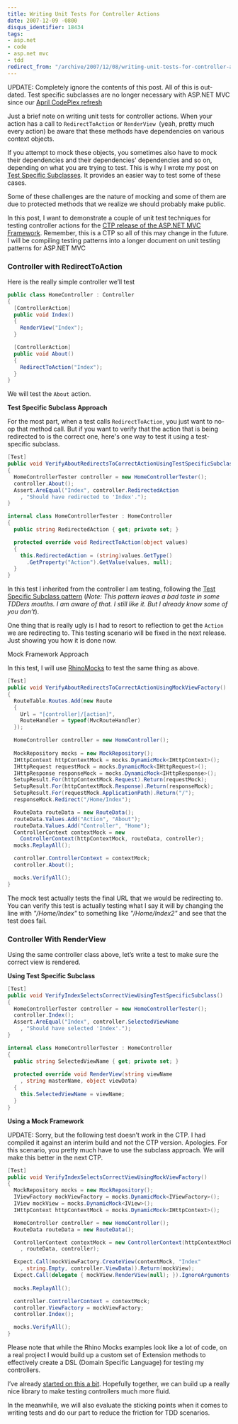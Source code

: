 ```yaml
---
title: Writing Unit Tests For Controller Actions
date: 2007-12-09 -0800
disqus_identifier: 18434
tags:
- asp.net
- code
- asp.net mvc
- tdd
redirect_from: "/archive/2007/12/08/writing-unit-tests-for-controller-actions.aspx/"
---
```


UPDATE: Completely ignore the contents of this post. All of this is
out-dated. Test specific subclasses are no longer necessary with ASP.NET
MVC since our [April CodePlex
refresh](http://weblogs.asp.net/scottgu/archive/2008/04/16/asp-net-mvc-source-refresh-preview.aspx "April source refresh")

Just a brief note on writing unit tests for controller actions. When
your action has a call to `RedirectToAction` or `RenderView `(yeah,
pretty much every action) be aware that these methods have dependencies
on various context objects.

If you attempt to mock these objects, you sometimes also have to mock
their dependencies and their dependencies' dependencies and so on,
depending on what you are trying to test. This is why I wrote my post on
[Test Specific
Subclasses](https://haacked.com/archive/2007/12/06/test-specific-subclasses-vs-partial-mocks.aspx "Test Specific Subclasses").
It provides an easier way to test some of these cases.

Some of these challenges are the nature of mocking and some of them are
due to protected methods that we realize we should probably make public.

In this post, I want to demonstrate a couple of unit test techniques for
testing controller actions for the [CTP release of the ASP.NET MVC
Framework](http://www.asp.net/downloads/3.5-extensions/ "ASP.NET 3.5 Extensions").
Remember, this is a CTP so all of this may change in the future. I will
be compiling testing patterns into a longer document on unit testing
patterns for ASP.NET MVC

### Controller with RedirectToAction

Here is the really simple controller we’ll test

```csharp
public class HomeController : Controller
{
  [ControllerAction]
  public void Index()
  {
    RenderView("Index");
  }

  [ControllerAction]
  public void About()
  {
    RedirectToAction("Index");
  }
}
```

We will test the `About` action.

**Test Specific Subclass Approach**

For the most part, when a test calls `RedirectToAction`, you just want
to no-op that method call. But if you want to verify that the action
that is being redirected to is the correct one, here's one way to test
it using a test-specific subclass.

```csharp
[Test]
public void VerifyAboutRedirectsToCorrectActionUsingTestSpecificSubclass()
{
  HomeControllerTester controller = new HomeControllerTester();
  controller.About();
  Assert.AreEqual("Index", controller.RedirectedAction
    , "Should have redirected to 'Index'.");
}

internal class HomeControllerTester : HomeController
{
  public string RedirectedAction { get; private set; }

  protected override void RedirectToAction(object values)
  {
    this.RedirectedAction = (string)values.GetType()
      .GetProperty("Action").GetValue(values, null);
  }
}
```

In this test I inherited from the controller I am testing, following the
[Test Specific Subclass
pattern](https://haacked.com/archive/2007/12/06/test-specific-subclasses-vs-partial-mocks.aspx "Test Specific Subclass")
(*Note: This pattern leaves a bad taste in some TDDers mouths. I am
aware of that. I still like it. But I already know some of you don’t*).

One thing that is really ugly is I had to resort to reflection to get
the `Action` we are redirecting to. This testing scenario will be fixed
in the next release. Just showing you how it is done now.

Mock Framework Approach

In this test, I will use
[RhinoMocks](http://www.ayende.com/projects/rhino-mocks.aspx "Rhino.Mocks")
to test the same thing as above.

```csharp
[Test]
public void VerifyAboutRedirectsToCorrectActionUsingMockViewFactory()
{
  RouteTable.Routes.Add(new Route
  {
    Url = "[controller]/[action]",
    RouteHandler = typeof(MvcRouteHandler)
  });

  HomeController controller = new HomeController();
    
  MockRepository mocks = new MockRepository();
  IHttpContext httpContextMock = mocks.DynamicMock<IHttpContext>();
  IHttpRequest requestMock = mocks.DynamicMock<IHttpRequest>();
  IHttpResponse responseMock = mocks.DynamicMock<IHttpResponse>();
  SetupResult.For(httpContextMock.Request).Return(requestMock);
  SetupResult.For(httpContextMock.Response).Return(responseMock);
  SetupResult.For(requestMock.ApplicationPath).Return("/");
  responseMock.Redirect("/Home/Index");

  RouteData routeData = new RouteData();
  routeData.Values.Add("Action", "About");
  routeData.Values.Add("Controller", "Home");
  ControllerContext contextMock = new 
    ControllerContext(httpContextMock, routeData, controller);
  mocks.ReplayAll();

  controller.ControllerContext = contextMock;
  controller.About();

  mocks.VerifyAll();
}
```

The mock test actually tests the final URL that we would be redirecting
to. You can verify this test is actually testing what I say it will by
changing the line with *"/Home/Index"* to something like
*"/Home/Index2"* and see that the test does fail.

### Controller With RenderView

Using the same controller class above, let’s write a test to make sure
the correct view is rendered.

**Using Test Specific Subclass**

```csharp
[Test]
public void VerifyIndexSelectsCorrectViewUsingTestSpecificSubclass()
{
  HomeControllerTester controller = new HomeControllerTester();
  controller.Index();
  Assert.AreEqual("Index", controller.SelectedViewName
    , "Should have selected 'Index'.");
}

internal class HomeControllerTester : HomeController
{
  public string SelectedViewName { get; private set; }
    
  protected override void RenderView(string viewName
    , string masterName, object viewData)
  {
    this.SelectedViewName = viewName;   
  }
}
```

**Using a Mock Framework**

UPDATE: Sorry, but the following test doesn’t work in the CTP. I had
compiled it against an interim build and not the CTP version. Apologies.
For this scenario, you pretty much have to use the subclass approach. We
will make this better in the next CTP.

```csharp
[Test]
public void VerifyIndexSelectsCorrectViewUsingMockViewFactory()
{
  MockRepository mocks = new MockRepository();
  IViewFactory mockViewFactory = mocks.DynamicMock<IViewFactory>();
  IView mockView = mocks.DynamicMock<IView>();
  IHttpContext httpContextMock = mocks.DynamicMock<IHttpContext>();

  HomeController controller = new HomeController();
  RouteData routeData = new RouteData();

  ControllerContext contextMock = new ControllerContext(httpContextMock
    , routeData, controller);

  Expect.Call(mockViewFactory.CreateView(contextMock, "Index"
    , string.Empty, controller.ViewData)).Return(mockView);
  Expect.Call(delegate { mockView.RenderView(null); }).IgnoreArguments();
    
  mocks.ReplayAll();

  controller.ControllerContext = contextMock;
  controller.ViewFactory = mockViewFactory;
  controller.Index();

  mocks.VerifyAll();
}
```

Please note that while the Rhino Mocks examples look like a lot of code,
on a real project I would build up a custom set of Extension methods to
effectively create a DSL (Domain Specific Language) for testing my
controllers.

I’ve already [started on this a
bit](https://haacked.com/archive/2007/11/05/rhino-mocks-extension-methods-mvc-crazy-delicious.aspx "Rhino Mocks + Extension Methods").
Hopefully together, we can build up a really nice library to make
testing controllers much more fluid.

In the meanwhile, we will also evaluate the sticking points when it
comes to writing tests and do our part to reduce the friction for TDD
scenarios.

 

